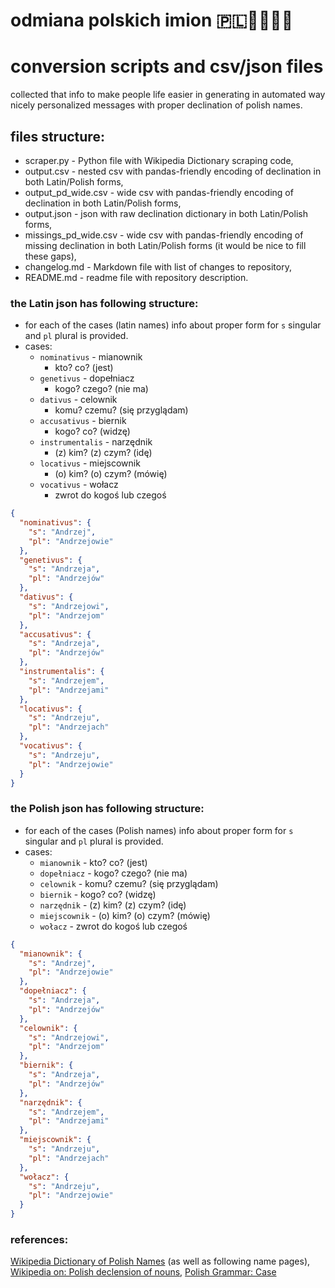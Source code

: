odmiana polskich imion 🇵🇱💁‍♀️💁‍♂️
=================

# conversion scripts and csv/json files
collected that info to make people life easier in generating in automated way nicely personalized messages with proper declination of polish names.

## files structure:
* scraper.py - Python file with Wikipedia Dictionary scraping code, 
* output.csv - nested csv with pandas-friendly encoding of declination in both Latin/Polish forms,
* output_pd_wide.csv - wide csv with pandas-friendly encoding of declination in both Latin/Polish forms,
* output.json - json with raw declination dictionary in both Latin/Polish forms,
* missings_pd_wide.csv - wide csv with pandas-friendly encoding of missing declination in both Latin/Polish forms (it would be nice to fill these gaps),
* changelog.md - Markdown file with list of changes to repository, 
* README.md - readme file with repository description.

### the Latin json has following structure:
* for each of the cases (latin names) info about proper form for `s` singular and `pl` plural is provided.
* cases:
    * `nominativus` - mianownik
    	* kto? co? (jest)	
    * `genetivus` - dopełniacz
    	* kogo? czego? (nie ma) 
    * `dativus` - celownik
    	* komu? czemu? (się przyglądam)	
    * `accusativus` - biernik
    	* kogo? co? (widzę)	
    * `instrumentalis` - narzędnik
    	* (z) kim? (z) czym? (idę)	
    * `locativus` - miejscownik
    	* (o) kim? (o) czym? (mówię)	
    * `vocativus` - wołacz
    	* zwrot do kogoś lub czegoś

```json
{
  "nominativus": {
    "s": "Andrzej",
    "pl": "Andrzejowie"
  },
  "genetivus": {
    "s": "Andrzeja",
    "pl": "Andrzejów"
  },
  "dativus": {
    "s": "Andrzejowi",
    "pl": "Andrzejom"
  },
  "accusativus": {
    "s": "Andrzeja",
    "pl": "Andrzejów"
  },
  "instrumentalis": {
    "s": "Andrzejem",
    "pl": "Andrzejami"
  },
  "locativus": {
    "s": "Andrzeju",
    "pl": "Andrzejach"
  },
  "vocativus": {
    "s": "Andrzeju",
    "pl": "Andrzejowie"
  }
}
```
### the Polish json has following structure:
* for each of the cases (Polish names) info about proper form for `s` singular and `pl` plural is provided.
* cases:
    * `mianownik` - kto? co? (jest)	
    * `dopełniacz` - kogo? czego? (nie ma) 
    * `celownik` - komu? czemu? (się przyglądam)	
    * `biernik` - kogo? co? (widzę)	
    * `narzędnik` - (z) kim? (z) czym? (idę)	
    * `miejscownik` - (o) kim? (o) czym? (mówię)	
    * `wołacz` - zwrot do kogoś lub czegoś

```json
{
  "mianownik": {
    "s": "Andrzej",
    "pl": "Andrzejowie"
  },
  "dopełniacz": {
    "s": "Andrzeja",
    "pl": "Andrzejów"
  },
  "celownik": {
    "s": "Andrzejowi",
    "pl": "Andrzejom"
  },
  "biernik": {
    "s": "Andrzeja",
    "pl": "Andrzejów"
  },
  "narzędnik": {
    "s": "Andrzejem",
    "pl": "Andrzejami"
  },
  "miejscownik": {
    "s": "Andrzeju",
    "pl": "Andrzejach"
  },
  "wołacz": {
    "s": "Andrzeju",
    "pl": "Andrzejowie"
  }
}
```

### references:
[Wikipedia Dictionary of Polish Names](https://pl.wiktionary.org/wiki/Indeks:Polski_-_Imiona) (as well as following name pages), [Wikipedia on: Polish declension of nouns](https://en.wikipedia.org/wiki/Polish_grammar#Declension), [Polish Grammar: Case](https://www.youtube.com/watch?v=33FdP6q1D-c)

